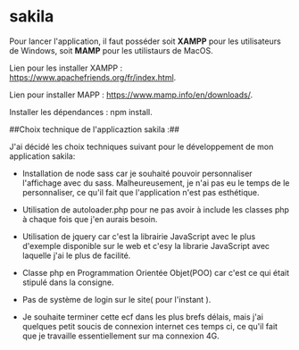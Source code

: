 # sakila

Pour lancer l'application, il faut posséder soit **XAMPP** pour les utilisateurs de Windows,  soit **MAMP** pour les utilistaurs de MacOS.

Lien pour les installer XAMPP : https://www.apachefriends.org/fr/index.html.

Lien pour installer MAPP : https://www.mamp.info/en/downloads/.


Installer les dépendances : 
npm install.

##Choix technique de l'applicaztion sakila :##

J'ai décidé les choix techniques suivant pour le développement de mon application sakila: 

- Installation de node sass car je souhaité pouvoir personnaliser l'affichage avec du sass. Malheureusement, je n'ai pas eu le temps de le personnaliser, ce qu'il fait que l'application n'est pas esthétique.

- Utilisation de autoloader.php pour ne pas avoir à include les classes php à chaque fois que j'en aurais besoin.

- Utilisation de jquery car c'est la librairie JavaScript avec le plus d'exemple disponible sur le web et c'esy la librarie JavaScript avec laquelle j'ai le plus de facilité.

- Classe php en Programmation Orientée Objet(POO) car c'est ce qui était stipulé dans la consigne.

- Pas de système de login sur le site( pour l'instant ).

- Je souhaite terminer cette ecf dans les plus brefs délais, mais j'ai quelques petit soucis de connexion internet ces temps ci, ce qu'il fait que je travaille essentiellement sur ma connexion 4G.

